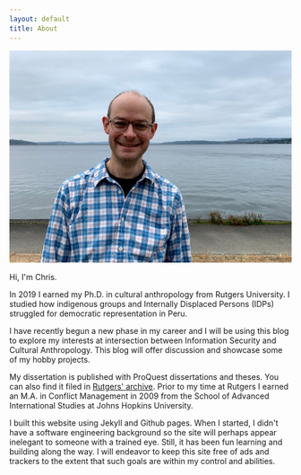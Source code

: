 ```yaml
---
layout: default
title: About
---
```


 ![](/assets/img/casual.jpg)

Hi, I'm Chris. 

In 2019 I earned my Ph.D. in cultural anthropology from Rutgers University.  I studied how indigenous groups and Internally Displaced Persons (IDPs) struggled for democratic representation in Peru.

I have recently begun a new phase in my career and I will be using this blog to explore my interests at intersection between Information Security and Cultural Anthropology.  This blog will offer discussion and showcase some of my hobby projects.

My dissertation is published with ProQuest dissertations and theses.  You can also find it filed in [Rutgers' archive](https://doi.org/doi:10.7282/t3-zkh7-ab91).  Prior to my time at Rutgers I earned an M.A. in Conflict Management in 2009 from the School of Advanced International Studies at Johns Hopkins University. 

I built this website using Jekyll and Github pages.  When I started, I didn't have a software engineering background so the site will perhaps appear inelegant to someone with a trained eye.  Still, it has been fun learning and building along the way.  I will endeavor to keep this site free of ads and trackers to the extent that such goals are within my control and abilities.  

